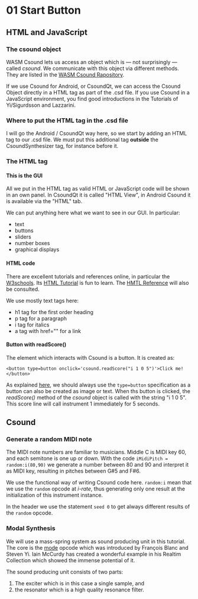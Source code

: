 # 01 Start Button

## HTML and JavaScript

### The csound object

WASM Csound lets us access an object which is — not surprisingly — called *csound*. We communicate with this object via different methods. They are listed in the [WASM Csound Rapository](https://github.com/csound/csound/tree/master/wasm/browser).

If we use Csound for Android, or CsoundQt, we can access the Csound Object directly in a HTML tag as part of the .csd file. If you use Csound in a JavaScript environment, you find good introductions in the Tutorials of Yi/Sigurdsson and Lazzarini.

### Where to put the HTML tag in the .csd file

I will go the Android / CsoundQt way here, so we start by adding an HTML tag to our .csd file. We must put this additional tag **outside** the CsoundSynthesizer tag, for instance before it.

### The HTML tag

#### This is the GUI

All we put in the HTML tag as valid HTML or JavaScript code will be shown in an own panel. In CsoundQt it is called "HTML View", in Android Csound it is available via the "HTML" tab.

We can put anything here what we want to see in our GUI. In particular:
- text
- buttons
- sliders
- number boxes
- graphical displays

#### HTML code

There are excellent tutorials and references online, in particular the [W3schools](https://www.w3schools.com/). Its [HTML Tutorial](https://www.w3schools.com/html/default.asp) is fun to learn. The [HMTL Reference](https://www.w3schools.com/tags/default.asp) will also be consulted.

We use mostly text tags here:
- h1 tag for the first order heading
- p tag for a paragraph
- i tag for italics
- a tag with href="" for a link

#### Button with readScore()

The element which interacts with Csound is a button. It is created as:

`<button type=button onclick='csound.readScore("i 1 0 5")'>Click me!</button>`

As explained [here](https://www.w3schools.com/tags/tag_button.asp), we should always use the `type=button` specification as a button can also be created as image or text. When ths button is clicked, the *readScore()* method of the *csound* object is called with the string "i 1 0 5". This score line will call instrument 1 immediately for 5 seconds.

## Csound

### Generate a random MIDI note

The MIDI note numbers are familiar to musicians. Middle C is MIDI key 60, and each semitone is one up or down. With the code `iMidiPitch = random:i(80,90)` we generate a number between 80 and 90 and interpret it as MIDI key, resulting in pitches between G#5 and F#6.

We use the functional way of writing Csound code here. `random:i` mean that we use the `random` opcode at *i-rate*, thus generating only one result at the initialization of this instrument instance.

In the header we use the statement `seed 0` to get always different results of the `random` opcode.

### Modal Synthesis

We will use a mass-spring system as sound producing unit in this tutorial. The core is the [mode]() opcode which was introduced by François Blanc and Steven Yi. Iain McCurdy has created a wonderful example in his Realtim Collection which showed the immense potential of it.

The sound producing unit consists of two parts:
1. The exciter which is in this case a single sample, and
2. the resonator which is a high quality resonance filter.

